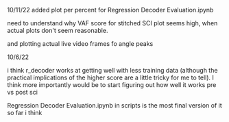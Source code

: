 10/11/22
added plot per percent for Regression Decoder Evaluation.ipynb

need to understand why VAF score for stitched SCI plot seems high, when actual plots don't seem reasonable.

and plotting actual live video frames fo angle peaks  

10/6/22

i think r_decoder works at getting well with less training data (although the practical implications of the higher score are a little tricky for me to tell). I think more importantly would be to start figuring out how well it works pre vs post sci

Regression Decoder Evaluation.ipynb in scripts is the most final version of it so far i think

